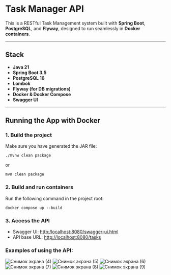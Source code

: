 # Task Manager API

This is a RESTful Task Management system built with **Spring Boot**, **PostgreSQL**, and **Flyway**, designed to run seamlessly in **Docker containers**.

---

## Stack

- **Java 21**
- **Spring Boot 3.5**
- **PostgreSQL 16**
- **Lombok**
- **Flyway (for DB migrations)**
- **Docker & Docker Compose**
- **Swagger UI**

---

## Running the App with Docker

### 1. Build the project

Make sure you have generated the JAR file:

```
./mvnw clean package
```

or 

```
mvn clean package
```

### 2. Build and run containers

Run the following command in the project root:

```
docker compose up --build
```

### 3. Access the API

- Swagger UI: [http:/localhost:8080/swagger-ui.html](http:/localhost:8080/swagger-ui.html)
- API base URL: [http://localhost:8080/tasks](http://localhost:8080/tasks)

### Examples of using the API:
![Снимок экрана (4)](https://github.com/user-attachments/assets/d7dd8d6e-11be-4b1f-abe1-c55f60cde4c4)
![Снимок экрана (5)](https://github.com/user-attachments/assets/63fe9c3c-1725-4c0a-ad01-6b45269364ac)
![Снимок экрана (6)](https://github.com/user-attachments/assets/7dfb1211-c3ad-4c61-90d6-5408824c07ff)
![Снимок экрана (7)](https://github.com/user-attachments/assets/e62ec8f9-e241-43d6-9ec8-7313b534d359)
![Снимок экрана (8)](https://github.com/user-attachments/assets/e5974400-8c46-4201-8c34-fcbb07a20dbc)
![Снимок экрана (9)](https://github.com/user-attachments/assets/d7ef2f5c-76fc-415b-9766-c928b4737cf1)
